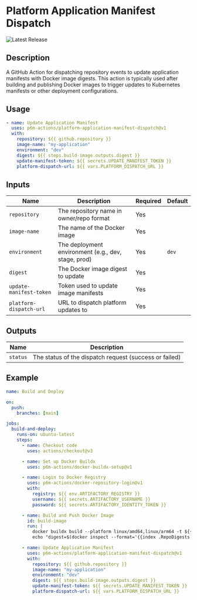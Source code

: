 # Platform Application Manifest Dispatch

![Latest Release](https://img.shields.io/github/v/release/p6m-actions/platform-application-manifest-dispatch?style=flat-square&label=Latest%20Release&color=blue)

## Description

A GitHub Action for dispatching repository events to update application manifests
with Docker image digests. This action is typically used after building and
publishing Docker images to trigger updates to Kubernetes manifests or other
deployment configurations.

## Usage

```yaml
- name: Update Application Manifest
  uses: p6m-actions/platform-application-manifest-dispatch@v1
  with:
    repository: ${{ github.repository }}
    image-name: "my-application"
    environment: "dev"
    digest: ${{ steps.build-image.outputs.digest }}
    update-manifest-token: ${{ secrets.UPDATE_MANIFEST_TOKEN }}
    platform-dispatch-url: ${{ vars.PLATFORM_DISPATCH_URL }}
```

## Inputs

| Name                    | Description                                         | Required | Default |
| ----------------------- | --------------------------------------------------- | -------- | ------- |
| `repository`            | The repository name in owner/repo format            | Yes      |         |
| `image-name`            | The name of the Docker image                        | Yes      |         |
| `environment`           | The deployment environment (e.g., dev, stage, prod) | Yes      | `dev`   |
| `digest`                | The Docker image digest to update                   | Yes      |         |
| `update-manifest-token` | Token used to update image manifests                | Yes      |         |
| `platform-dispatch-url` | URL to dispatch platform updates to                 | Yes      |         |

## Outputs

| Name     | Description                                            |
| -------- | ------------------------------------------------------ |
| `status` | The status of the dispatch request (success or failed) |

## Example

```yaml
name: Build and Deploy

on:
  push:
    branches: [main]

jobs:
  build-and-deploy:
    runs-on: ubuntu-latest
    steps:
      - name: Checkout code
        uses: actions/checkout@v3

      - name: Set up Docker Buildx
        uses: p6m-actions/docker-buildx-setup@v1

      - name: Login to Docker Registry
        uses: p6m-actions/docker-repository-login@v1
        with:
          registry: ${{ env.ARTIFACTORY_REGISTRY }}
          username: ${{ secrets.ARTIFACTORY_USERNAME }}
          password: ${{ secrets.ARTIFACTORY_IDENTITY_TOKEN }}

      - name: Build and Push Docker Image
        id: build-image
        run: |
          docker buildx build --platform linux/amd64,linux/arm64 -t ${{ env.ARTIFACTORY_REGISTRY }}/my-application:latest --push .
          echo "digest=$(docker inspect --format='{{index .RepoDigests 0}}' ${{ env.ARTIFACTORY_REGISTRY }}/my-application:latest | cut -d'@' -f2)" >> $GITHUB_OUTPUT

      - name: Update Application Manifest
        uses: p6m-actions/platform-application-manifest-dispatch@v1
        with:
          repository: ${{ github.repository }}
          image-name: "my-application"
          environment: "dev"
          digest: ${{ steps.build-image.outputs.digest }}
          update-manifest-token: ${{ secrets.UPDATE_MANIFEST_TOKEN }}
          platform-dispatch-url: ${{ vars.PLATFORM_DISPATCH_URL }}
```
